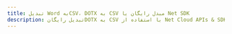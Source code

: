 ---title: تبدیل Word بهCSV، DOTX به CSV مبدل رایگان یا Net SDKdescription: تبدیل رایگانDOTX به CSV با استفاده از Net Cloud APIs & SDK. همچنین اسناد Microsoft Word و OpenOffice را در Cloud ایجاد، ویرایش و رندر کنید.---